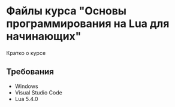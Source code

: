 # Файлы курса "Основы программирования на Lua для начинающих" 
Кратко о курсе

## Требования
- Windows
- Visual Studio Code
- Lua 5.4.0